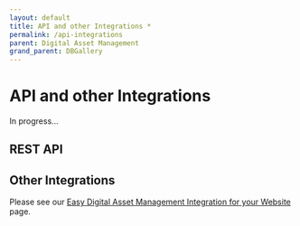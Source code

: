 ```yaml
---
layout: default
title: API and other Integrations *
permalink: /api-integrations
parent: Digital Asset Management
grand_parent: DBGallery
---
```


# API and other Integrations

In progress...

## REST API

## Other Integrations
Please see our <a href="https://dbgallery.com/solutions/dam-website-integration" target="_blank">Easy Digital Asset Management Integration for your Website</a> page.